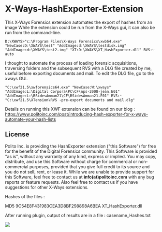 # X-Ways-HashExporter-Extension
This X-Ways Forensics extension automates the export of hashes from an image
While the extension could be run from the X-Ways gui, it can also be run from the command-line.

<code>D:\XWAYS>"c:\Program Files\X-Ways Forensics\xwb64.exe" "NewCase:D:\XWAYS\test" "AddImage:d:\XWAYS\testdisk.img" "AddImage:d:\XWAYS\test2.img" "XT:D:\XWAYS\XT_HashExporter.dll" RVS:~ auto</code>

I thought to automate the process of loading forensic acquisitions, traversing folders and the subsequent RVS with a DLG file created by me, useful before exporting documents and mail. 
To edit the DLG file, go to the xways GUI.

<code>"C:\xwf21.5\xwforensics64.exe" "NewCase:W:\xways" "AddImage:L:\Digital Corpora\PC\CF\nps-2008-jean.E01" "AddImage:L:\BSidesAmman21\CF\BSidesAmman21.E01" RVS:~ "C:\xwf21.5\XTension\RVS -pre-export documents and mail.dlg" </code>

Details on running this XWF extension can be found on our blog : 
https://www.politoinc.com/post/introducing-hash-exporter-for-x-ways-automate-your-hash-lists

## License
Polito Inc. is providing the HashExporter extension ("this Software") for free for the benefit of the Digital Forensics community. This Software is provided "as is", without any warranty of any kind, express or implied. You may copy, distribute, and use this Software without charge for commercial or non-commercial purposes, provided that you give full credit to its source and you do not sell, rent, or lease it. While we are unable to provide support for this Software, feel free to contact us at  <b>info(at)politoinc.com</b>  with any bug reports or feature requests. Also feel free to contact us if you have suggestions for other X-Ways extensions. 
<p>Hashes of the files : 

<p>  MD5      9C54E8F431983CEA3D8BF298898A6BEA                 XT_HashExporter.dll
<p> After running plugin, output of results are in a file : casename_Hashes.txt
<p>
<!-- See blog post here for more details and instructions for how to use this extension in X-Ways: -->
<img src="./x-ways-hashing.gif">
